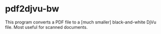 # pdf2djvu-bw

This program converts a PDF file to a [much smaller] black-and-white DjVu file. Most useful for scanned documents.
